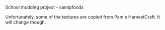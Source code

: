 School modding project - samipfoods

Unfortunately, some of the textures are copied from Pam's HarvestCraft. It will change though.
